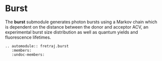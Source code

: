 # Burst

The **burst** submodule generates photon bursts using a Markov chain which is dependent on the distance between the donor and acceptor ACV, an experimental burst size distribution as well as quantum yields and fluorescence lifetimes.

```{eval-rst}
.. automodule:: fretraj.burst
   :members:
   :undoc-members:
```
